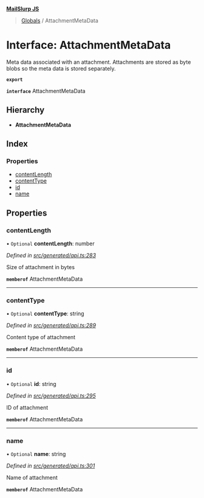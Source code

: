 **[MailSlurp JS](../README.md)**

> [Globals](../README.md) / AttachmentMetaData

# Interface: AttachmentMetaData

Meta data associated with an attachment. Attachments are stored as byte blobs so the meta data is stored separately.

**`export`** 

**`interface`** AttachmentMetaData

## Hierarchy

* **AttachmentMetaData**

## Index

### Properties

* [contentLength](attachmentmetadata.md#contentlength)
* [contentType](attachmentmetadata.md#contenttype)
* [id](attachmentmetadata.md#id)
* [name](attachmentmetadata.md#name)

## Properties

### contentLength

• `Optional` **contentLength**: number

*Defined in [src/generated/api.ts:283](https://github.com/mailslurp/mailslurp-client/blob/8726614/src/generated/api.ts#L283)*

Size of attachment in bytes

**`memberof`** AttachmentMetaData

___

### contentType

• `Optional` **contentType**: string

*Defined in [src/generated/api.ts:289](https://github.com/mailslurp/mailslurp-client/blob/8726614/src/generated/api.ts#L289)*

Content type of attachment

**`memberof`** AttachmentMetaData

___

### id

• `Optional` **id**: string

*Defined in [src/generated/api.ts:295](https://github.com/mailslurp/mailslurp-client/blob/8726614/src/generated/api.ts#L295)*

ID of attachment

**`memberof`** AttachmentMetaData

___

### name

• `Optional` **name**: string

*Defined in [src/generated/api.ts:301](https://github.com/mailslurp/mailslurp-client/blob/8726614/src/generated/api.ts#L301)*

Name of attachment

**`memberof`** AttachmentMetaData
